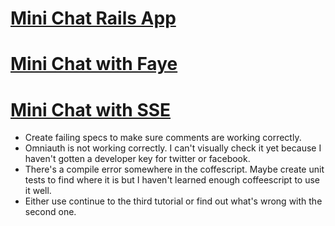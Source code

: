 # [Mini Chat Rails App](http://www.sitepoint.com/mini-chat-rails/)
# [Mini Chat with Faye](http://www.sitepoint.com/realtime-mini-chat-rails-faye/)
# [Mini Chat with SSE](http://www.sitepoint.com/mini-chat-rails-server-sent-events/)

- Create failing specs to make sure comments are working correctly.
- Omniauth is not working correctly. I can't visually check it yet because I
  haven't gotten a developer key for twitter or facebook.
- There's a compile error somewhere in the coffescript. Maybe create unit tests
  to find where it is but I haven't learned enough coffeescript to use it well.
- Either use continue to the third tutorial or find out what's wrong with the
  second one.
